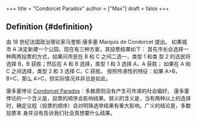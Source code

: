 +++
title = "Condorcet Paradox"
author = ["Max"]
draft = false
+++

## Definition {#definition}

由 18 世纪法国政治理论家马奎斯·康多塞 Marquis de Condorcet  提出。
如果城市 A 决定新建一个公园，现在有三种方案，其投票结果如下：
首先市长会选择一种两两投票的方式，如果问市民在 B 和 C 之间二选一，类型 1 和类
型 2 的选民将选择 B，B 获胜；然后在 A 和 B 选择，类型 1 和 3 选择 A，A 获胜；
如果在 A 和 C 之间选择，类型 2 和 3 选择 C，C 获胜。
按照传递性的特征：如果 A>B，B>C，那么 A>C，但实际情况并非总是如此。

康多塞悖论 [Condorcet Paradox](20210801225005-condorcet_paradox.md)：多数原则没有产生可传递的社会偏好。
康多塞悖论的一个含义是，投票的顺序会影响结果。狭义的含义是，当有两种以上的选择
时，确定议程（投票的顺序）会对明珠选举结果有重大影响。广义的结论是，多数投票本
身并没有告诉我们社会真想要什么结果。
